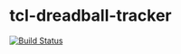 tcl-dreadball-tracker
=====================

[![Build Status](https://travis-ci.org/AngryLawyer/tcl-dreadball-tracker.png)](https://travis-ci.org/AngryLawyer/tcl-dreadball-tracker)
